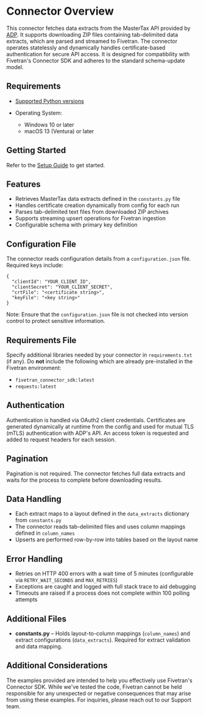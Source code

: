 # **Connector Overview**

This connector fetches data extracts from the MasterTax API provided by [ADP](https://api.adp.com). It supports downloading ZIP files containing tab-delimited data extracts, which are parsed and streamed to Fivetran. The connector operates statelessly and dynamically handles certificate-based authentication for secure API access. It is designed for compatibility with Fivetran's Connector SDK and adheres to the standard schema-update model.

## **Requirements**

* [Supported Python versions](https://github.com/fivetran/fivetran_connector_sdk/blob/main/README.md#requirements)
* Operating System:

  * Windows 10 or later
  * macOS 13 (Ventura) or later

## **Getting Started**

Refer to the [Setup Guide](https://fivetran.com/docs/connectors/connector-sdk/setup-guide) to get started.

## **Features**

* Retrieves MasterTax data extracts defined in the `constants.py` file
* Handles certificate creation dynamically from config for each run
* Parses tab-delimited text files from downloaded ZIP archives
* Supports streaming upsert operations for Fivetran ingestion
* Configurable schema with primary key definition

## **Configuration File**

The connector reads configuration details from a `configuration.json` file. Required keys include:

```
{
  "clientId": "YOUR_CLIENT_ID",
  "clientSecret": "YOUR_CLIENT_SECRET",
  "crtFile": "<certificate string>",
  "keyFile": "<key string>"
}
```

Note: Ensure that the `configuration.json` file is not checked into version control to protect sensitive information.

## **Requirements File**

Specify additional libraries needed by your connector in `requirements.txt` (if any). Do **not** include the following which are already pre-installed in the Fivetran environment:

* `fivetran_connector_sdk:latest`
* `requests:latest`

## **Authentication**

Authentication is handled via OAuth2 client credentials. Certificates are generated dynamically at runtime from the config and used for mutual TLS (mTLS) authentication with ADP's API. An access token is requested and added to request headers for each session.

## **Pagination**

Pagination is not required. The connector fetches full data extracts and waits for the process to complete before downloading results.

## **Data Handling**

* Each extract maps to a layout defined in the `data_extracts` dictionary from `constants.py`
* The connector reads tab-delimited files and uses column mappings defined in `column_names`
* Upserts are performed row-by-row into tables based on the layout name

## **Error Handling**

* Retries on HTTP 400 errors with a wait time of 5 minutes (configurable via `RETRY_WAIT_SECONDS` and `MAX_RETRIES`)
* Exceptions are caught and logged with full stack trace to aid debugging
* Timeouts are raised if a process does not complete within 100 polling attempts

## **Additional Files**

* **constants.py** – Holds layout-to-column mappings (`column_names`) and extract configurations (`data_extracts`). Required for extract validation and data mapping.

## **Additional Considerations**

The examples provided are intended to help you effectively use Fivetran's Connector SDK. While we've tested the code, Fivetran cannot be held responsible for any unexpected or negative consequences that may arise from using these examples. For inquiries, please reach out to our Support team.
